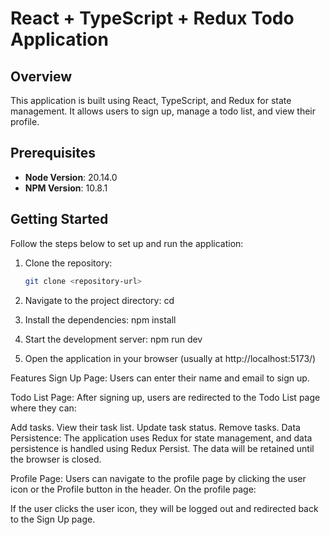 # React + TypeScript + Redux Todo Application

## Overview

This application is built using React, TypeScript, and Redux for state management. It allows users to sign up, manage a todo list, and view their profile.

## Prerequisites

- **Node Version**: 20.14.0
- **NPM Version**: 10.8.1

## Getting Started

Follow the steps below to set up and run the application:

1. Clone the repository:

   ```bash
   git clone <repository-url>

2. Navigate to the project directory:
cd <project-directory>

3. Install the dependencies:
npm install

4. Start the development server:
npm run dev


5. Open the application in your browser (usually at http://localhost:5173/)

Features
Sign Up Page: Users can enter their name and email to sign up.

Todo List Page: After signing up, users are redirected to the Todo List page where they can:

Add tasks.
View their task list.
Update task status.
Remove tasks.
Data Persistence: The application uses Redux for state management, and data persistence is handled using Redux Persist. The data will be retained until the browser is closed.

Profile Page: Users can navigate to the profile page by clicking the user icon or the Profile button in the header. On the profile page:

If the user clicks the user icon, they will be logged out and redirected back to the Sign Up page.

